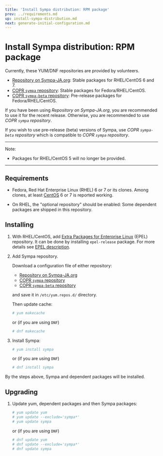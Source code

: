 ```yaml
---
title: 'Install Sympa distribution: RPM package'
prev: ../requirements.md
up: install-sympa-distribution.md
next: generate-initial-configuration.md
---
```


Install Sympa distribution: RPM package
=======================================

Currently, these YUM/DNF repositories are provided by volunteers.

  * [Repository on Sympa-JA.org](http://sympa-ja.org/download/rhel/):
    Stable packages for RHEL/CentOS 6 and 7.
  * [COPR ``sympa`` repository](https://copr.fedorainfracloud.org/coprs/xavierb/sympa/):
    Stable packages for Fedora/RHEL/CentOS.
  * [COPR ``sympa-beta`` repository](https://copr.fedorainfracloud.org/coprs/xavierb/sympa-beta/):
    Pre-release packages for Fedora/RHEL/CentOS.

If you have been using _Repository on Sympa-JA.org_, you are recommended
to use it for the recent release.
Otherwise, you are recommended to use _COPR ``sympa`` repository_.

If you wish to use pre-release (beta) versions of Sympa, use
_COPR ``sympa-beta`` repository_ which is compatible to
_COPR ``sympa`` repository_.

----
Note:

  * Packages for RHEL/CentOS 5 will no longer be provided.

----

Requirements
------------

  * Fedora, Red Hat Enterprise Linux (RHEL) 6 or 7 or its clones.
    Among clones, at least [CentOS](https://www.centos.org/download/) 6 or 7
    is reported working.

  * On RHEL, the "optional repository" should be enabled: Some dependent
    packages are shipped in this repository.

Installing
----------

  1. With RHEL/CentOS, add
     [Extra Packages for Enterprise Linux](https://fedoraproject.org/wiki/EPEL)
     (EPEL) repository.  It can be done by installing ``epel-release``
     package.  For more details see
     [EPEL description](https://fedoraproject.org/wiki/EPEL#How_can_I_use_these_extra_packages.3F).

  2. Add Sympa repository.

     Download a configuration file of either repository:
     
       * [Repository on Sympa-JA.org](http://sympa-ja.org/download/rhel/sympa-ja.org.rhel.repo)
       * [COPR ``sympa`` repository](https://copr.fedorainfracloud.org/coprs/xavierb/sympa/)
       * [COPR ``sympa-beta`` repository](https://copr.fedorainfracloud.org/coprs/xavierb/sympa-beta/)

     and save it in ``/etc/yum.repos.d/`` directory.

     Then update cache:
     ```bash
     # yum makecache
     ```
     or (if you are using `DNF`)
     ```bash
     # dnf makecache
     ```

  3. Install Sympa:
     ```bash
     # yum install sympa
     ```
     or (if you are using `DNF`)
     ```bash
     # dnf install sympa
     ```

By the steps above, Sympa and dependent packages will be installed.

Upgrading
---------

  1. Update yum, dependent packages and then Sympa packages:
     ```bash
     # yum update yum
     # yum update --exclude='sympa*'
     # yum update sympa
     ```
     or (if you are using `DNF`)
     ```bash
     # dnf update yum
     # dnf update --exclude='sympa*'
     # dnf update sympa
     ```
